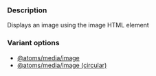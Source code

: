 ### Description
Displays an image using the image HTML element

### Variant options
- [@atoms/media/image](https://mayflower.digital.mass.gov/?p=atoms-image)
- [@atoms/media/image (circular)](https://mayflower.digital.mass.gov/?p=atoms-image-circular)
